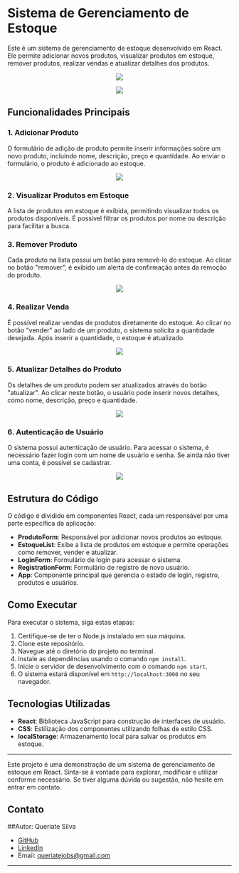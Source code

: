 # Sistema de Gerenciamento de Estoque

Este é um sistema de gerenciamento de estoque desenvolvido em React. Ele permite adicionar novos produtos, visualizar produtos em estoque, remover produtos, realizar vendas e atualizar detalhes dos produtos.

<p align="center">
  <img src="src/assets/files/imgs/readme/logando.gif">
</p>

<p align="center">
  <img src="src/assets/files/imgs/readme/logout.gif">
</p>


## Funcionalidades Principais

### 1. Adicionar Produto

O formulário de adição de produto permite inserir informações sobre um novo produto, incluindo nome, descrição, preço e quantidade. Ao enviar o formulário, o produto é adicionado ao estoque.

<p align="center">
  <img src="src/assets/files/imgs/readme/adicionar_produto.gif">
</p>

### 2. Visualizar Produtos em Estoque

A lista de produtos em estoque é exibida, permitindo visualizar todos os produtos disponíveis. É possível filtrar os produtos por nome ou descrição para facilitar a busca.

### 3. Remover Produto

Cada produto na lista possui um botão para removê-lo do estoque. Ao clicar no botão "remover", é exibido um alerta de confirmação antes da remoção do produto.

<p align="center">
  <img src="src/assets/files/imgs/readme/removendo_produto.gif">
</p>

### 4. Realizar Venda

É possível realizar vendas de produtos diretamente do estoque. Ao clicar no botão "vender" ao lado de um produto, o sistema solicita a quantidade desejada. Após inserir a quantidade, o estoque é atualizado.

<p align="center">
  <img src="src/assets/files/imgs/readme/vendendo.gif">
</p>

### 5. Atualizar Detalhes do Produto

Os detalhes de um produto podem ser atualizados através do botão "atualizar". Ao clicar neste botão, o usuário pode inserir novos detalhes, como nome, descrição, preço e quantidade.

<p align="center">
  <img src="src/assets/files/imgs/readme/atualizando.gif">
</p>

### 6. Autenticação de Usuário

O sistema possui autenticação de usuário. Para acessar o sistema, é necessário fazer login com um nome de usuário e senha. Se ainda não tiver uma conta, é possível se cadastrar.

<p align="center">
  <img src="src/assets/files/imgs/readme/registro.gif">
</p>

## Estrutura do Código

O código é dividido em componentes React, cada um responsável por uma parte específica da aplicação:

- **ProdutoForm**: Responsável por adicionar novos produtos ao estoque.
- **EstoqueList**: Exibe a lista de produtos em estoque e permite operações como remover, vender e atualizar.
- **LoginForm**: Formulário de login para acessar o sistema.
- **RegistrationForm**: Formulário de registro de novo usuário.
- **App**: Componente principal que gerencia o estado de login, registro, produtos e usuários.

## Como Executar

Para executar o sistema, siga estas etapas:

1. Certifique-se de ter o Node.js instalado em sua máquina.
2. Clone este repositório.
3. Navegue até o diretório do projeto no terminal.
4. Instale as dependências usando o comando `npm install`.
5. Inicie o servidor de desenvolvimento com o comando `npm start`.
6. O sistema estará disponível em `http://localhost:3000` no seu navegador.

## Tecnologias Utilizadas

- **React**: Biblioteca JavaScript para construção de interfaces de usuário.
- **CSS**: Estilização dos componentes utilizando folhas de estilo CSS.
- **localStorage**: Armazenamento local para salvar os produtos em estoque.

---

Este projeto é uma demonstração de um sistema de gerenciamento de estoque em React. Sinta-se à vontade para explorar, modificar e utilizar conforme necessário. Se tiver alguma dúvida ou sugestão, não hesite em entrar em contato.

## Contato

##Autor: Queriate Silva

- [GitHub](https://github.com/Queriate)
- [LinkedIn](https://www.linkedin.com/in/queriate-silva/)
- Email: queriatejobs@gmail.com

---

